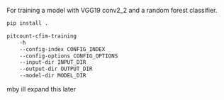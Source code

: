 For training a model with VGG19 conv2_2 and a random forest classifier.

```bash
pip install .
```

```bash
pitcount-cfim-training 
    -h
    --config-index CONFIG_INDEX
    --config-options CONFIG_OPTIONS
    --input-dir INPUT_DIR
    --output-dir OUTPUT_DIR
    --model-dir MODEL_DIR
```
mby ill expand this later